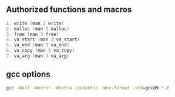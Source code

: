 ## Authorized functions and macros

```c
1. write (man 2 write)
2. malloc (man 3 malloc)
3. free (man 3 free)
4. va_start (man 3 va_start)
5. va_end (man 3 va_end)
6. va_copy (man 3 va_copy)
7. va_arg (man 3 va_arg)
```

## gcc options

```bash
gcc -Wall -Werror -Wextra -pedantic -Wno-format -std=gnu89 *.c
```
